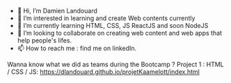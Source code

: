 - 👋 Hi, I’m Damien Landouard
- 👀 I’m interested in learning and create Web contents currently
- 🌱 I’m currently learning HTML, CSS, JS ReactJS and soon NodeJS
- 💞️ I’m looking to collaborate on creating web content and web apps that help people's lifes.
- 📫 How to reach me : find me on linkedIn.

Wanna know what we did as teams during the Bootcamp ?
  Project 1 : HTML / CSS / JS: https://dlandouard.github.io/projetKaamelott/index.html
  

<!---
dlandouard/dlandouard is a ✨ special ✨ repository because its `README.md` (this file) appears on your GitHub profile.
You can click the Preview link to take a look at your changes.
--->

